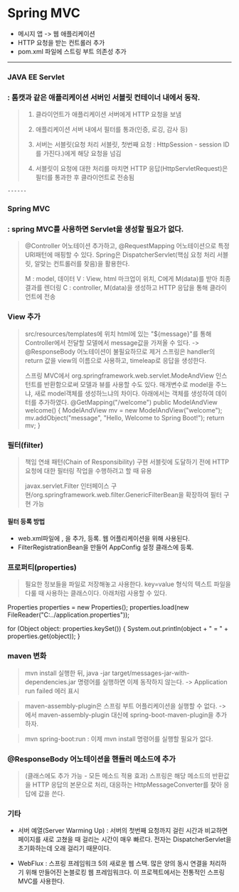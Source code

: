 # Spring MVC
+ 메시지 앱 -> 웹 애플리케이션
+ HTTP 요청을 받는 컨트롤러 추가
+  pom.xml 파일에 스트링 부트 의존성 추가

------------------
### JAVA EE Servlet
###   : 톰캣과 같은 애플리케이션 서버인 서블릿 컨테이너 내에서 동작.
 
> 1. 클라이언트가 애플리케이션 서버에게 HTTP 요청을 보냄
>
> 2. 애플리케이션 서버 내에서 필터를 통과(인증, 로깅, 감사 등)
>
> 3. 서버는 서블릿(요청 처리 서블릿, 첫번째 요청 : HttpSession - session ID를 가진다.)에게 해당 요청을 넘김
>    
> 4. 서블릿이 요청에 대한 처리를 마치면 HTTP 응답(HttpServletRequest)은 필터를 통과한 후 클라이언트로 전송됨

    ------
### Spring MVC
###  : spring MVC를 사용하면 Servlet을 생성할 필요가 없다.

> @Controller 어노테이션 추가하고, @RequestMapping 어노테이션으로 특정 URI패턴에 매핑할 수 있다.
> Spring은 DispatcherServlet(핵심 요청 처리 서블릿, 알맞는 컨트롤러를 찾음)을 활용한다.
> 
> M : model, 데이터
> V : View, html 마크업이 위치, C에게 M(data)를 받아 최종 결과를 렌더링
> C : controller, M(data)을 생성하고 HTTP 응답을 통해 클라이언트에 전송

### View 추가
> src/resources/templates에 위치
> html에 있는 "${message}"를 통해 Controller에서 전달할 모델에서 message값을 가져올 수 있다.
> -> @ResponseBody 어노테이션이 불필요하므로 제거
> 스프링은 handler의 return 값을 view의 이름으로 사용하고, timeleap로 응답을 생성한다.
> 
> 스프링 MVC에서 org.springframework.web.servlet.ModeAndView 인스턴트를 반환함으로써 모델과 뷰를 사용할 수도 있다.
> 매개변수로 model을 주느냐, 새로 model객체를 생성하느냐의 차이다. 아래에서는 객체를 생성하여 데이터를 추가하였다. 
      @GetMapping("/welcome")
      public ModelAndView welcome() {
        ModelAndView mv = new ModelAndView("welcome");
        mv.addObject("message", "Hello, Welcome to Spring Boot!");
        return mv;
      }

### 필터(filter)
> 책임 연쇄 패턴(Chain of Responsibility) 구현
> 서블릿에 도달하기 전에 HTTP 요청에 대한 필터링 작업을 수행하려고 할 때 유용
> 
> javax.servlet.Filter 인터페이스 구현/org.springframework.web.filter.GenericFilterBean을 확장하여 필터 구현 가능

#### 필터 등록 방법
+ web.xml파일에 <filter>, <filter-mapping>을 추가, 등록. 웹 어플리케이션을 위해 사용된다.
+ FilterRegistrationBean을 만들어 AppConfig 설정 클래스에 등록.

### 프로퍼티(properties)
> 필요한 정보들을 파일로 저장해놓고 사용한다. 
> key=value 형식의 텍스트 파일을 다룰 때 사용하는 클래스이다. 아래처럼 사용할 수 있다.

Properties properties = new Properties();
properties.load(new FileReader("C:../application.properties"));
 
for (Object object: properties.keySet()) {
    System.out.println(object + " = " + properties.get(object));
}



### maven 변화
> mvn install 실행한 뒤,
> java -jar target/messages-jar-with-dependencies.jar 명령어를 실행하면 이제 동작하지 않는다.
> -> Application run failed 에러 표시

> maven-assembly-plugin은 스프링 부트 어플리케이션을 실행할 수 없다.
> -> <build>에서 maven-assembly-plugin 대신에 spring-boot-maven-plugin을 추가하자.

> mvn spring-boot:run : 이제 mvn install 명령어를 실행할 필요가 없다.

  ### @ResponseBody 어노테이션을 핸들러 메소드에 추가
>  (클래스에도 추가 가능 - 모든 메소드 적용 효과)
> 스프링은 해당 메소드의 반환값을 HTTP 응답의 본문으로 처리, 대응하는 HttpMessageConverter를 찾아 응답에 값을 쓴다.
    
  ### 기타
+ 서버 예열(Server Warming Up) : 서버의 첫번째 요청까지 걸린 시간과 비교하면 페이지를 새로 고쳤을 때 걸리는 시간이 매우 빠르다. 전자는 DispatcherServlet을 초기화하는데 오래 걸리기 때문이다.

+ WebFlux : 스프링 프레임워크 5의 새로운 웹 스택. 많은 양의 동시 연결을 처리하기 위해 만들어진 논블로킹 웹 프레임워크다. 이 프로젝트에서는 전통적인 스프링 MVC를 사용한다.